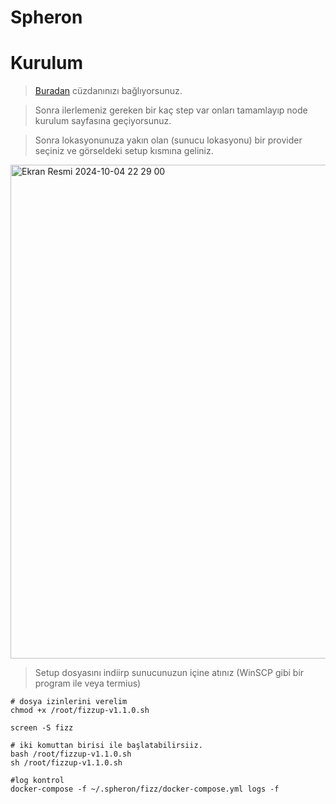 # Spheron


# Kurulum

> [Buradan](https://fizz.spheron.network/) cüzdanınızı bağlıyorsunuz.

> Sonra ilerlemeniz gereken bir kaç step var onları tamamlayıp node kurulum sayfasına geçiyorsunuz.

> Sonra lokasyonunuza yakın olan (sunucu lokasyonu) bir provider seçiniz ve görseldeki setup kısmına geliniz.

<img width="790" alt="Ekran Resmi 2024-10-04 22 29 00" src="https://github.com/user-attachments/assets/c1bde16d-56c4-4da1-920a-113d6aba9a44">

> Setup dosyasını indiirp sunucunuzun içine atınız (WinSCP gibi bir program ile veya termius)



```console
# dosya izinlerini verelim
chmod +x /root/fizzup-v1.1.0.sh

screen -S fizz

# iki komuttan birisi ile başlatabilirsiiz.
bash /root/fizzup-v1.1.0.sh
sh /root/fizzup-v1.1.0.sh
```


```console
#log kontrol
docker-compose -f ~/.spheron/fizz/docker-compose.yml logs -f
```







